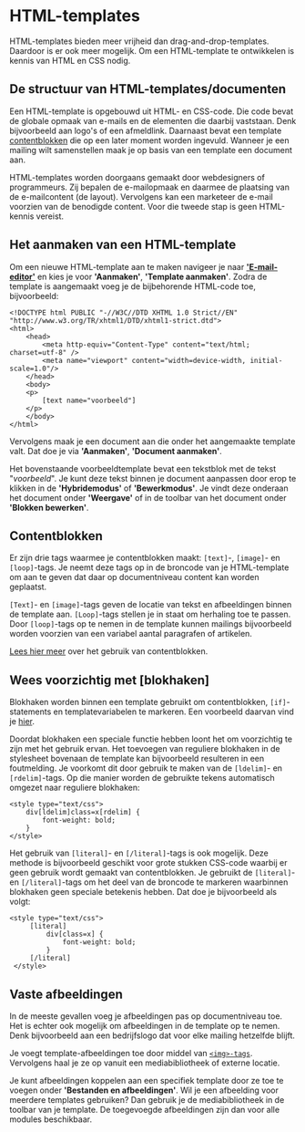 # HTML-templates

HTML-templates bieden meer vrijheid dan drag-and-drop-templates. Daardoor is er ook meer mogelijk. Om een HTML-template te ontwikkelen is kennis van HTML en CSS nodig.

## De structuur van HTML-templates/documenten

Een HTML-template is opgebouwd uit HTML- en CSS-code. Die code bevat de globale opmaak van e-mails en de elementen die daarbij vaststaan. Denk bijvoorbeeld aan logo's of een afmeldlink. Daarnaast bevat een template [contentblokken](./emailings-publisher-contentblocks) die op een later moment worden ingevuld. Wanneer je een mailing wilt samenstellen maak je op basis van een template een document aan.

HTML-templates worden doorgaans gemaakt door webdesigners of programmeurs. Zij bepalen de e-mailopmaak en daarmee de plaatsing van de e-mailcontent (de layout). Vervolgens kan een marketeer de e-mail voorzien van de benodigde content. Voor die tweede stap is geen HTML-kennis vereist.

## Het aanmaken van een HTML-template

Om een nieuwe HTML-template aan te maken navigeer je naar [**'E-mail-editor'**](https://ms.copernica.com/#/design) en kies je voor **'Aanmaken'**, **'Template aanmaken'**. Zodra de template is aangemaakt voeg je de bijbehorende HTML-code toe, bijvoorbeeld:

``` 
<!DOCTYPE html PUBLIC "-//W3C//DTD XHTML 1.0 Strict//EN" "http://www.w3.org/TR/xhtml1/DTD/xhtml1-strict.dtd">
<html>
    <head>
        <meta http-equiv="Content-Type" content="text/html; charset=utf-8" />
        <meta name="viewport" content="width=device-width, initial-scale=1.0"/>
    </head>
    <body>
    <p>
        [text name="voorbeeld"]
    </p>
    </body>
</html>
```

Vervolgens maak je een document aan die onder het aangemaakte template valt. Dat doe je via **'Aanmaken'**, **'Document aanmaken'**.  

Het bovenstaande voorbeeldtemplate bevat een tekstblok met de tekst "_voorbeeld_". Je kunt deze tekst binnen je document aanpassen door erop te klikken in de **'Hybridemodus'** of **'Bewerkmodus'**. Je vindt deze onderaan het document onder **'Weergave'** of in de toolbar van het document onder **'Blokken bewerken'**.

## Contentblokken
Er zijn drie tags waarmee je contentblokken maakt: `[text]`-, `[image]`- en `[loop]`-tags. Je neemt deze tags op in de broncode van je HTML-template om aan te geven dat daar op documentniveau content kan worden geplaatst. 

`[Text]`- en `[image]`-tags geven de locatie van tekst en afbeeldingen binnen de template aan. `[Loop]`-tags stellen je in staat om herhaling toe te passen. Door `[loop]`-tags op te nemen in de template kunnen mailings bijvoorbeeld worden voorzien van een variabel aantal paragrafen of artikelen.

[Lees hier meer](./emailings-publisher-contentblocks) over het gebruik van contentblokken.

## Wees voorzichtig met [blokhaken]

Blokhaken worden binnen een template gebruikt om contentblokken, `[if]`-statements en templatevariabelen te markeren. Een voorbeeld daarvan vind je [hier](./loop-tag). 

Doordat blokhaken een speciale functie hebben loont het om voorzichtig te zijn met het gebruik ervan. Het toevoegen van reguliere blokhaken in de stylesheet bovenaan de template kan bijvoorbeeld resulteren in een foutmelding. Je voorkomt dit door gebruik te maken van de `[ldelim]`- en `[rdelim]`-tags. Op die manier worden de gebruikte tekens automatisch omgezet naar reguliere blokhaken:

```
<style type="text/css">
    div[ldelim]class=x[rdelim] {
        font-weight: bold;
    }
</style>
```

Het gebruik van `[literal]`- en `[/literal]`-tags is ook mogelijk. Deze methode is bijvoorbeeld geschikt voor grote stukken CSS-code waarbij er geen gebruik wordt gemaakt van contentblokken. Je gebruikt de `[literal]`- en `[/literal]`-tags om het deel van de broncode te markeren waarbinnen blokhaken geen speciale betekenis hebben. Dat doe je bijvoorbeeld als volgt:


```
<style type="text/css">
     [literal]
         div[class=x] {
             font-weight: bold;
         }
     [/literal]
 </style>
```

## Vaste afbeeldingen

In de meeste gevallen voeg je afbeeldingen pas op documentniveau toe. Het is echter ook mogelijk om afbeeldingen in de template op te nemen. Denk bijvoorbeeld aan een bedrijfslogo dat voor elke mailing hetzelfde blijft.

Je voegt template-afbeeldingen toe door middel van [`<img>-tags`](https://www.w3schools.com/tags/tag_img.asp). Vervolgens haal je ze op vanuit een mediabibliotheek of externe locatie. 

Je kunt afbeeldingen koppelen aan een specifiek template door ze toe te voegen onder **'Bestanden en afbeeldingen'**. Wil je een afbeelding voor meerdere templates gebruiken? Dan gebruik je de mediabibliotheek in de toolbar van je template. De toegevoegde afbeeldingen zijn dan voor alle modules beschikbaar.
